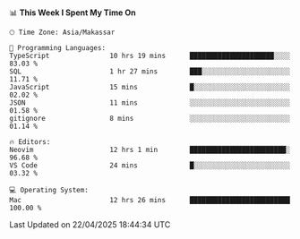 <!--START_SECTION:waka-->
📊 **This Week I Spent My Time On** 

```text
🕑︎ Time Zone: Asia/Makassar

💬 Programming Languages: 
TypeScript               10 hrs 19 mins      █████████████████████░░░░   83.03 % 
SQL                      1 hr 27 mins        ███░░░░░░░░░░░░░░░░░░░░░░   11.71 % 
JavaScript               15 mins             █░░░░░░░░░░░░░░░░░░░░░░░░   02.02 % 
JSON                     11 mins             ░░░░░░░░░░░░░░░░░░░░░░░░░   01.58 % 
gitignore                8 mins              ░░░░░░░░░░░░░░░░░░░░░░░░░   01.14 % 

🔥 Editors: 
Neovim                   12 hrs 1 min        ████████████████████████░   96.68 % 
VS Code                  24 mins             █░░░░░░░░░░░░░░░░░░░░░░░░   03.32 % 

💻 Operating System: 
Mac                      12 hrs 26 mins      █████████████████████████   100.00 % 
```


 Last Updated on 22/04/2025 18:44:34 UTC
<!--END_SECTION:waka-->
